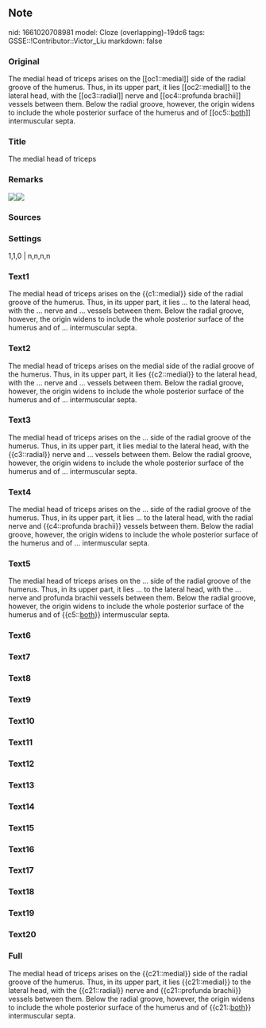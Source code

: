 ## Note
nid: 1661020708981
model: Cloze (overlapping)-19dc6
tags: GSSE::!Contributor::Victor_Liu
markdown: false

### Original
The medial head of triceps arises on the [[oc1::medial]] side of
the radial groove of the humerus. Thus, in its upper part, it lies
[[oc2::medial]] to the lateral head, with the [[oc3::radial]] nerve
and [[oc4::profunda brachii]] vessels between them. Below the
radial groove, however, the origin widens to include the whole
posterior surface of the humerus and of [[oc5::<u>both</u>]]
intermuscular septa.

### Title
The medial head of triceps

### Remarks
<img src=
"paste-1c75de6bfcd7908696222f3c4d2cead5d7a7860c.jpg"><img src= 
"paste-03d1f5826230be5624bb4735c3e115a271215718.jpg">

### Sources


### Settings
1,1,0 | n,n,n,n

### Text1
The medial head of triceps arises on the {{c1::medial}} side of the radial groove of the humerus. Thus, in its upper part, it lies ... to the lateral head, with the ... nerve and ... vessels between them. Below the radial groove, however, the origin widens to include the whole posterior surface of the humerus and of ... intermuscular septa.

### Text2
The medial head of triceps arises on the medial side of the radial groove of the humerus. Thus, in its upper part, it lies {{c2::medial}} to the lateral head, with the ... nerve and ... vessels between them. Below the radial groove, however, the origin widens to include the whole posterior surface of the humerus and of ... intermuscular septa.

### Text3
The medial head of triceps arises on the ... side of the radial groove of the humerus. Thus, in its upper part, it lies medial to the lateral head, with the {{c3::radial}} nerve and ... vessels between them. Below the radial groove, however, the origin widens to include the whole posterior surface of the humerus and of ... intermuscular septa.

### Text4
The medial head of triceps arises on the ... side of the radial groove of the humerus. Thus, in its upper part, it lies ... to the lateral head, with the radial nerve and {{c4::profunda brachii}} vessels between them. Below the radial groove, however, the origin widens to include the whole posterior surface of the humerus and of ... intermuscular septa.

### Text5
The medial head of triceps arises on the ... side of the radial
groove of the humerus. Thus, in its upper part, it lies ... to the
lateral head, with the ... nerve and profunda brachii vessels
between them. Below the radial groove, however, the origin widens
to include the whole posterior surface of the humerus and of
{{c5::<u>both</u>}} intermuscular septa.

### Text6


### Text7


### Text8


### Text9


### Text10


### Text11


### Text12


### Text13


### Text14


### Text15


### Text16


### Text17


### Text18


### Text19


### Text20


### Full
The medial head of triceps arises on the {{c21::medial}} side of
the radial groove of the humerus. Thus, in its upper part, it lies
{{c21::medial}} to the lateral head, with the {{c21::radial}} nerve
and {{c21::profunda brachii}} vessels between them. Below the
radial groove, however, the origin widens to include the whole
posterior surface of the humerus and of {{c21::<u>both</u>}}
intermuscular septa.
